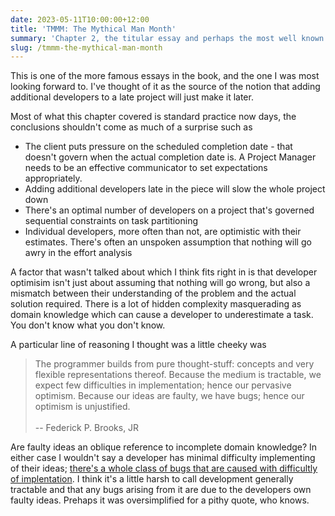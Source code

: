 ```yaml
---
date: 2023-05-11T10:00:00+12:00
title: 'TMMM: The Mythical Man Month'
summary: 'Chapter 2, the titular essay and perhaps the most well known.'
slug: /tmmm-the-mythical-man-month
---
```


This is one of the more famous essays in the book, and the one I was most looking forward to. I've thought of it as the source of the notion that adding additional developers to a late project will just make it later.

Most of what this chapter covered is standard practice now days, the conclusions shouldn't come as much of a surprise such as

* The client puts pressure on the scheduled completion date - that doesn't govern when the actual completion date is. A Project Manager needs to be an effective communicator to set expectations appropriately.
* Adding additional developers late in the piece will slow the whole project down
* There's an optimal number of developers on a project that's governed sequential constraints on task partitioning
* Individual developers, more often than not, are optimistic with their estimates. There's often an unspoken assumption that nothing will go awry in the effort analysis

A factor that wasn't talked about which I think fits right in is that developer optimisim isn't just about assuming that nothing will go wrong, but also a mismatch between their understanding of the problem and the actual solution required. There is a lot of hidden complexity masquerading as domain knowledge which can cause a developer to underestimate a task. You don't know what you don't know.

A particular line of reasoning I thought was a little cheeky was 

> The programmer builds from pure thought-stuff: concepts and very flexible representations thereof. Because the medium is tractable, we expect few difficulties in implementation; hence our pervasive optimism. Because our ideas are faulty, we have bugs; hence our optimism is unjustified.
\
\
-- Federick P. Brooks, JR

Are faulty ideas an oblique reference to incomplete domain knowledge? In either case I wouldn't say a developer has minimal difficulty implementing of their ideas; [there's a whole class of bugs that are caused with difficultly of implentation](https://www.infoq.com/presentations/Null-References-The-Billion-Dollar-Mistake-Tony-Hoare/). I think it's a little harsh to call development generally tractable and that any bugs arising from it are due to the developers own faulty ideas. Prehaps it was oversimplified for a pithy quote, who knows.